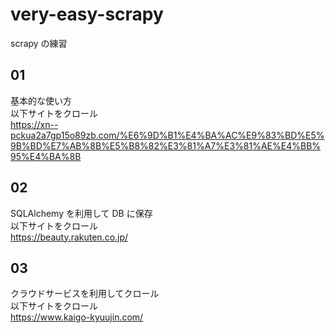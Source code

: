 # very-easy-scrapy

scrapy の練習

## 01

基本的な使い方  
以下サイトをクロール  
https://xn--pckua2a7gp15o89zb.com/%E6%9D%B1%E4%BA%AC%E9%83%BD%E5%9B%BD%E7%AB%8B%E5%B8%82%E3%81%A7%E3%81%AE%E4%BB%95%E4%BA%8B

## 02

SQLAlchemy を利用して DB に保存  
以下サイトをクロール  
https://beauty.rakuten.co.jp/

## 03

クラウドサービスを利用してクロール  
以下サイトをクロール  
https://www.kaigo-kyuujin.com/
